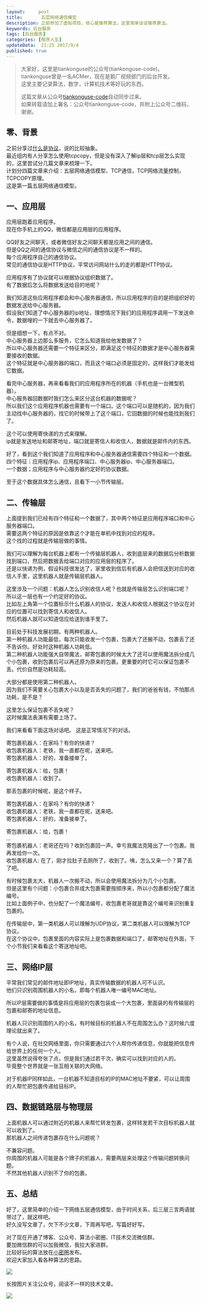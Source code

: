 ```yaml
---   
layout:     post  
title:       五层网络通信模型
description: 之前参加了虚拟项目，核心是推荐算法，这里简单谈谈推荐算法。    
keywords: 后台服务  
tags: [后台服务]  
categories: [程序人生]  
updateData:  21:25 2017/9/4
published: true  
---  
```

  
  
>   
> 大家好，这里是tiankonguse的公众号(tiankonguse-code)。    
> tiankonguse曾是一名ACMer，现在是鹅厂视频部门的后台开发。    
> 这里主要记录算法，数学，计算机技术等好玩的东西。   
>      
> 这篇文章从公众号[tiankonguse-code](http://mp.weixin.qq.com/s/Cte5aGAGuwAQ5tmQXTPhGw)自动同步过来。    
> 如果转载请加上署名：公众号tiankonguse-code，并附上公众号二维码，谢谢。  
>   
>    
  

## 零、背景

之前分享过[什么是协议](http://mp.weixin.qq.com/s/kjuZuB6l80e49rP_cJEr_g)，说的比较抽象。  
最近组内有人分享怎么使用tcpcopy，但是没有深入了解ip层和tcp层怎么实现的，这里尝试分几篇文章来梳理一下。  
计划分四篇文章来介绍：五层网络通信模型、TCP通信，TCP网络流量控制，TCPCOPY原理。  
这是第一篇五层网络通信模型。   



## 一、应用层


应用层跑着应用程序。   
现在你手机上的QQ，微信都是应用层的应用程序。  


QQ好友之间聊天，或者微信好友之间聊天都是应用之间的通信。  
但是QQ之间的通信协议与微信之间的通信协议是不一样的。  
每个应用程序自己的通信协议。  
常见的通信协议是HTTP协议，平常访问网站什么的走的都是HTTP协议。  


应用程序有了协议就可以根据协议组织数据了。  
有了数据后怎么将数据发送给目的地呢？


我们知道这些应用程序都会和中心服务器通信，所以应用程序的目的是把组织好的数据发送给中心服务器。  
假设我们知道了中心服务器的ip地址，理想情况下我们的应用程序调用一下发送命令，数据嗖的一下就去中心服务器了。  


但是细想一下，有点不对。  
中心服务器上边那么多服务，它怎么知道我给他发数据了？  
所以中心服务器还需要一个特征来区分，即满足这个特征的数据才是中心服务器需要接收的数据。  
这个特征就是中心服务器的端口，而且这个端口必须是固定的，这样我们才能发给它数据。  


看完中心服务器，再来看看我们的应用程序所在的机器（手机也是一台微型机器）。  
中心服务器回数据时我们怎么来区分这台机器的数据呢？  
所以我们这个应用程序机器也需要有一个端口。这个端口可以是随机的，因为我们主动找中心服务器的，找它的时候带上了这个端口，它回数据的时候也能找到我们了。  


这个可以使用寄快递的方式来理解。  
ip就是发送地址和邮寄地址，端口就是寄信人和收信人，数据就是邮件内的东西。  


好了，看到这个我们知道了应用程序和中心服务器通信需要四个特征和一个数据。  
四个特征：应用程序ip、应用程序端口、中心服务器ip、中心服务器端口。  
一个数据；应用程序与中心服务器约定好的协议数据。  



至于这个数据具体怎么通信，且看下一小节传输层。  


  

## 二、传输层


上面提到我们已经有四个特征和一个数据了，其中两个特征是应用程序端口和中心服务器端口。  
需要这两个特征的原因是依靠这个才能在单机中找到对应的程序。  
这个找的过程就是传输层做的事情。  


我们可以理解为每台机器上都有一个传输层机器人，收到底层来的数据后分析数据找到端口，然后把数据丢给端口对应的应用层的程序了。  
还是以快递为例，假设科技很发达了，家里收到信后有机器人会把信送到对应的收信人手里，这里机器人就是传输层机器人。  


这里涉及一个问题：机器人怎么识别收信人呢？也就是传输层怎么识别端口呢？  
所以这一层也有一个约定好的协议。  
比如左上角第一个位置标示什么机器人的协议，发送人和收信人根据这个协议在对应的位置可以找到寄信人和收信人。  
然后机器人就可以知道信应给送到谁手里了。  


目前处于科技发展初期，有两种机器人。  
第一种机器人功能最低，每次只能收发一个包裹，包裹大了还搬不动，包裹丢了还不告诉你。好处时这种机器人功耗低。  
第二种机器人功能强大自带魔法，邮寄包裹的时候太大了还可以使用魔法拆分成几个小包裹，收到包裹后可以再还原为原来的包裹。更重要的时它可以保证包裹不丢。代价自然是功耗较高。  


大部分都是使用第二种机器人。  
因为我们不需要关心包裹大小以及是否丢失的问题了，我们的爸爸有钱，不怕那点功耗，是不是？  


这里怎么保证包裹不丢失呢？  
这时候魔法表演有需要上场了。  


我们来看看下面这场对话吧。 
这是正常情况下的对话。   



寄包裹机器人：在家吗？有你的快递？  
收包裹机器人：老铁，我一直都在呢，送来吧。  
寄包裹机器人：好的，准备接单了。  

寄包裹机器人：给，包裹！  
收包裹机器人：收到了。  



那丢包裹的时候呢，是这个样子。  


寄包裹机器人：在家吗？有你的快递？  
收包裹机器人：老铁，我一直都在呢，送来吧。  
寄包裹机器人：好的，准备接单了。  

寄包裹机器人：给，包裹！  
...  
寄包裹机器人：老哥还在吗？收到包裹回一声。幸亏我魔法克隆出了一个包裹。我再发给你一次。  
收包裹机器人: 在了，刚才拉肚子去厕所了，收到了。咦，怎么又来一个？算了丢了吧。  



有时候包裹太大，机器人一次搬不动，所以会使用魔法拆分为几个小包裹。  
但是这里有个问题：小包裹合并成大包裹需要按顺序来，所以小包裹都分配了魔法编号。  
比如上面例子中，也分配了一个魔法编号，收包裹老哥就是靠这个编号来识别重复包裹的。  



在传输层中，第一类机器人可以理解为UDP协议，第二类机器人可以理解为TCP协议。  
在这个协议中，包裹里面的内容实际上是包裹数据和端口了，邮寄地址在外面，下个小节我们来看看这个寄送地址吧。  


## 三、网络IP层


平常我们常见的邮件地址即IP地址，真实传输数据的机器人可不认识。  
他们只识别周围机器人的小名，即每个机器人唯一编号MAC地址。  


所以IP层需要做的事情是将应用层的包裹包装成一个大包裹，里面装的有传输层的包裹和邮寄的地址信息。  



机器人只识别周围的人的小名，有时候目标的机器人不在周围怎么办？这时候六度理论就出来了。  


有个人说，在社交网络里面，你只需要通过六个人帮你传递信息，你就能把信息传给世界上的任何一个人。  
这里虽然说得夸张了点，但是我们通过若干次，确实可以找到对应的人的。  
毕竟整个世界就是一张互相关联的大网络。  


对于机器IP同样如此，一台机器不知道目标的IP的MAC地址不要紧，可以让周围的人帮忙把包裹传递给目标IP。  


## 四、数据链路层与物理层


上面机器人可以通过附近的机器人来帮忙转发包裹，这样转发若干次目标机器人就可以收到了。  
那机器人之间传递包裹存在什么问题呢？  


不兼容问题。  
你周围的机器人可能是各个牌子的机器人，需要两层来处理这个传输问题转换问题。  
不然其他机器人识别不了你的包裹。  



## 五、总结  

好了，这里简单的介绍一下网络五层通信模型，由于时间关系，后三层三言两语就带过了，就这样吧。  
好久没写文章了，欠下不少文章，下周再写吧，写篇好好写。  



对了现在开通了博客、公众号、算法小密圈、IT技术交流微信群。    
要加微信群的可以加我微信，我拉大家进群。  
比较好玩的算法放在[小密圈](https://wx.xiaomiquan.com/mweb/views/joingroup/join_group.html?group_id=281548515451&secret=r0krqw9fw0at24vxjxo1uo4k0h4lfe47&extra=d67ce0c25ec91252b3af846a10154c9e9d4cb50c763fee178acd68cd2c2e09ee)发布。  
欢迎大家加入看各种算法的思路。  

![](/images/tiankonguse-algorithms.png)  
  
  
长按图片关注公众号，阅读不一样的技术文章。   
  
![](/images/tiankonguse-code.gif)  
  
  
